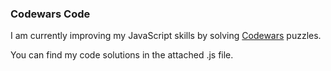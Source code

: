 ### Codewars Code

I am currently improving my JavaScript skills by solving [Codewars](https://www.codewars.com/dashboard) puzzles.

You can find my code solutions in the attached .js file.
